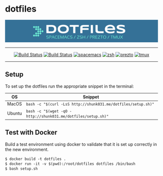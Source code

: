 # dotfiles

![](https://raw.githubusercontent.com/shunk031/dotfiles/master/.github/header.png)

---

<p align="center">
  <a href="https://github.com/shunk031/dotfiles/actions?query=workflow%3AUbuntu"><img src=https://github.com/shunk031/dotfiles/workflows/Ubuntu/badge.svg alt="Build Status"></a>
  <a href="https://github.com/shunk031/dotfiles/actions?query=workflow%3AMacOS"><img src=https://github.com/shunk031/dotfiles/workflows/MacOS/badge.svg alt="Build Status"></a>
  <a href="http://spacemacs.org/"><img src="https://cdn.rawgit.com/syl20bnr/spacemacs/442d025779da2f62fc86c2082703697714db6514/assets/spacemacs-badge.svg" alt="spacemacs"></a>
  <a href="https://github.com/zsh-users/zsh"><img src="https://img.shields.io/badge/built%20with-zsh-black.svg" alt="zsh"></a>
  <a href="https://github.com/sorin-ionescu/prezto"><img src="https://img.shields.io/badge/built%20with-prezto-orange.svg" alt="prezto"></a>
  <a href="https://github.com/tmux/tmux"><img src="https://img.shields.io/badge/built%20with-tmux-green.svg" alt="tmux"></a>
</p>

---

## Setup

To set up the dotfiles run the appropriate snippet in the terminal:

| OS     | Snippet                                                        |
|--------|----------------------------------------------------------------|
| MacOS  | `bash -c "$(curl -LsS http://shunk031.me/dotfiles/setup.sh)"`  |
| Ubuntu | `bash -c "$(wget -qO - http://shunk031.me/dotfiles/setup.sh)"` |

## Test with Docker

Build a test environment using docker to validate that it is set up correctly in the new environment.

```shell
$ docker build -t dotfiles .
$ docker run -it -v $(pwd):/root/dotfiles dotfiles /bin/bash
$ bash setup.sh
```
